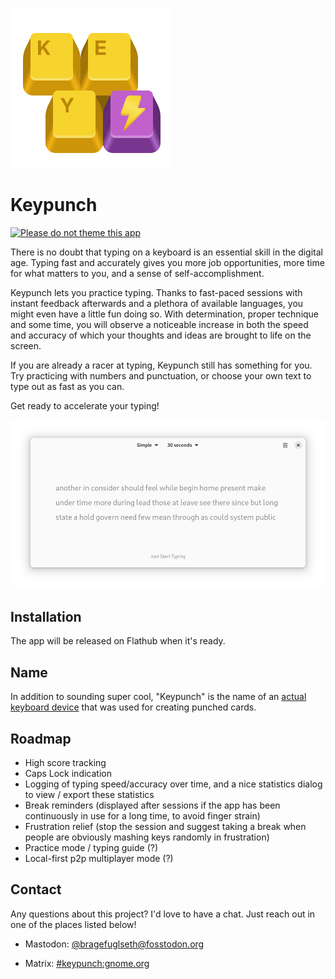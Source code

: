 ![icon](/data/icons/dev.bragefuglseth.Keypunch.svg)

# Keypunch

[![Please do not theme this app](https://stopthemingmy.app/badge.svg)](https://stopthemingmy.app)

There is no doubt that typing on a keyboard is an essential skill in the
digital age. Typing fast and accurately gives you more job opportunities,
more time for what matters to you, and a sense of self-accomplishment.

Keypunch lets you practice typing. Thanks to fast-paced
sessions with instant feedback afterwards and a plethora of available languages,
you might even have a little fun doing so. With determination, proper technique
and some time, you will observe a noticeable increase in both the speed
and accuracy of which your thoughts and ideas are brought to life on the screen.

If you are already a racer at typing, Keypunch still has something for you.
Try practicing with numbers and punctuation, or choose your own text to type
out as fast as you can.

Get ready to accelerate your typing!

![screenshot](/data/screenshots/1-ready.png)

## Installation

The app will be released on Flathub when it's ready.

## Name

In addition to sounding super cool, "Keypunch" is the name of an 
[actual keyboard device](https://en.wikipedia.org/wiki/Keypunch) that was used 
for creating punched cards.

## Roadmap

- High score tracking
- Caps Lock indication
- Logging of typing speed/accuracy over time, and a nice statistics dialog 
  to view / export these statistics
- Break reminders (displayed after sessions if the app has been continuously 
  in use for a long time, to avoid finger strain)
- Frustration relief (stop the session and suggest taking a break when people 
  are obviously mashing keys randomly in frustration)
- Practice mode / typing guide (?)
- Local-first p2p multiplayer mode (?)

## Contact

Any questions about this project? I'd love to have a chat. Just reach out in 
one of the places listed below!

- Mastodon: [@bragefuglseth@fosstodon.org](https://fosstodon.org/@bragefuglseth)

- Matrix: [#keypunch:gnome.org](https://matrix.to/#/#keypunch:gnome.org)
